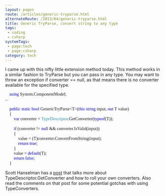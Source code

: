 ```yaml
---
layout: pages
route: /articles/generic-tryparse.html
alternateRoute: /2013/04/generic-tryparse.html
title: Generic TryParse, convert string to any type
tags:
 - coding
 - csharp
systemTags:
 - page:tech
 - page:csharp
category: tech
---
```

I came up with this nifty little extension method today.  This method works in a similar fashion to TryParse but you can pass in any type.  You may want to throw an exception if converter == null, as that means there is no converter available for the specified type.

<pre style="background-position: initial initial; background-repeat: initial initial; font-family: Consolas;">&nbsp;&nbsp;&nbsp;&nbsp;<span style="color: blue;">using</span>&nbsp;System.ComponentModel;
...

&nbsp;&nbsp;&nbsp;&nbsp;<span style="color: blue;">public</span>&nbsp;<span style="color: blue;">static</span>&nbsp;<span style="color: blue;">bool</span>&nbsp;GenericTryParse&lt;T&gt;(<span style="color: blue;">this</span>&nbsp;<span style="color: blue;">string</span>&nbsp;input,&nbsp;<span style="color: blue;">out</span>&nbsp;T&nbsp;value)
&nbsp;&nbsp;&nbsp;&nbsp;{
&nbsp;&nbsp;&nbsp;&nbsp;&nbsp;&nbsp;&nbsp;&nbsp;<span style="color: blue;">var</span>&nbsp;converter&nbsp;=&nbsp;<span style="color: #2b91af;">TypeDescriptor</span>.GetConverter(<span style="color: blue;">typeof</span>(T));
 
&nbsp;&nbsp;&nbsp;&nbsp;&nbsp;&nbsp;&nbsp;&nbsp;<span style="color: blue;">if</span>&nbsp;(converter&nbsp;!=&nbsp;<span style="color: blue;">null</span>&nbsp;&amp;&amp;&nbsp;converter.IsValid(input))
&nbsp;&nbsp;&nbsp;&nbsp;&nbsp;&nbsp;&nbsp;&nbsp;{
&nbsp;&nbsp;&nbsp;&nbsp;&nbsp;&nbsp;&nbsp;&nbsp;&nbsp;&nbsp;&nbsp;&nbsp;value&nbsp;=&nbsp;(T)converter.ConvertFromString(input);
&nbsp;&nbsp;&nbsp;&nbsp;&nbsp;&nbsp;&nbsp;&nbsp;&nbsp;&nbsp;&nbsp;&nbsp;<span style="color: blue;">return</span>&nbsp;<span style="color: blue;">true</span>;
&nbsp;&nbsp;&nbsp;&nbsp;&nbsp;&nbsp;&nbsp;&nbsp;}
&nbsp;&nbsp;&nbsp;&nbsp;&nbsp;&nbsp;&nbsp;&nbsp;value&nbsp;=&nbsp;<span style="color: blue;">default</span>(T);
&nbsp;&nbsp;&nbsp;&nbsp;&nbsp;&nbsp;&nbsp;&nbsp;<span style="color: blue;">return</span>&nbsp;<span style="color: blue;">false</span>;
&nbsp;&nbsp;&nbsp;&nbsp;}</pre>


Scott Hanselman&nbsp;has a <a href="http://www.hanselman.com/blog/TypeConvertersTheresNotEnoughTypeDescripterGetConverterInTheWorld.aspx">post</a> that talks more about TypeDescriptor.GetConverter and how to roll your own converters.  Also read the comments on that post for some potential gotchas with using TypeConverters.


